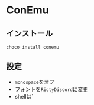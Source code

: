 # ConEmu

## インストール
```
choco install conemu
```

## 設定
* `monospace`をオフ
* フォントを`RictyDiscord`に変更
* shellは`

